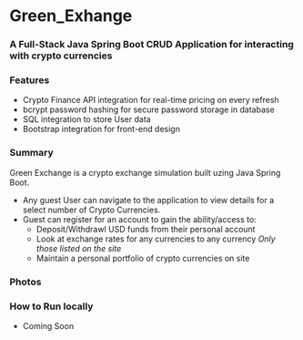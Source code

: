 # Green_Exhange

### A Full-Stack Java Spring Boot CRUD Application for interacting with crypto currencies

### Features

- Crypto Finance API integration for real-time pricing on every refresh
- bcrypt password hashing for secure password storage in database
- SQL integration to store User data
- Bootstrap integration for front-end design

### Summary

Green Exchange is a crypto exchange simulation built uzing Java Spring Boot. 

- Any guest User can navigate to the application to view details for a select number of Crypto Currencies. 
- Guest can register for an account to gain the ability/access to:
  - Deposit/Withdrawl USD funds from their personal account
  - Look at exchange rates for any currencies to any currency  *Only those listed on the site*
  - Maintain a personal portfolio of crypto currencies on site


### Photos


### How to Run locally

- Coming Soon
